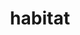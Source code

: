 ---
title: habitat
permalink: /habitat
type: Property
subclass-of: https://schema.org/Property
subclass-chain:
  - https://schema.org/Thing
class-comment: The habitat of a biomass.
rangeIncludes:
  - https://schema.org/Place
---